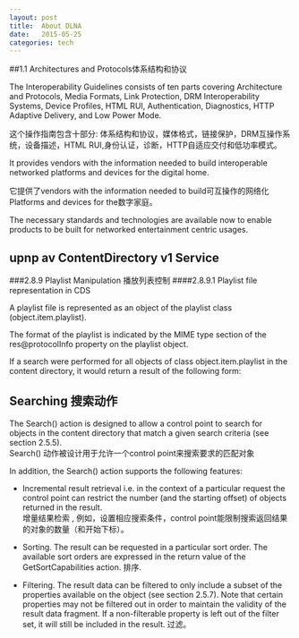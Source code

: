 ```yaml
---
layout: post
title:  About DLNA  
date:   2015-05-25
categories: tech
---
```


##1.1 Architectures and Protocols体系结构和协议  

The Interoperability Guidelines consists of ten parts covering Architecture and Protocols, Media Formats, Link Protection, DRM Interoperability Systems, Device Profiles, HTML RUI, Authentication, Diagnostics, HTTP Adaptive Delivery, and Low Power Mode.    

这个操作指南包含十部分: 体系结构和协议，媒体格式，链接保护，DRM互操作系统，设备描述，HTML RUI,身份认证，诊断，HTTP自适应交付和低功率模式。  

It provides vendors with the information needed to build interoperable networked platforms and devices for the digital home.   
 
它提供了vendors with the information needed to build可互操作的网络化Platforms and devices for the数字家庭。  

 The necessary standards and technologies are available now to enable products to be built for networked entertainment centric usages.    
  
  
## upnp av ContentDirectory v1 Service
###2.8.9 Playlist Manipulation 播放列表控制
####2.8.9.1  Playlist file representation in CDS 

A playlist file is represented as an object of the playlist class (object.item.playlist).   

The format of the playlist is indicated by the MIME type section of the res@protocolInfo property on the playlist object.  

If a search were performed for all objects of class object.item.playlist in the content directory, it would return a result of the following form:

## Searching 搜索动作

The Search() action is designed to allow a control point to search for objects in the content directory that match a given search criteria (see section 2.5.5).  
Search() 动作被设计用于允许一个control point来搜索要求的匹配对象


In addition, the Search() action supports the following features:  

* Incremental result retrieval i.e. in the context of a particular request the control point can restrict the number (and the starting offset) of objects returned in the result.  
  增量结果检索 , 例如，设置相应搜索条件，control point能限制搜索返回结果的对象的数量（和开始下标）。  
  
* Sorting. The result can be requested in a particular sort order. The available sort orders are expressed in the return value of the GetSortCapabilities action.
排序. 

* Filtering. The result data can be filtered to only include a subset of the properties available on the object (see section 2.5.7). Note that certain properties may not be filtered out in order to maintain the validity of the result data fragment. If a non-filterable property is left out of the filter set, it will still be included in the result.
过滤。